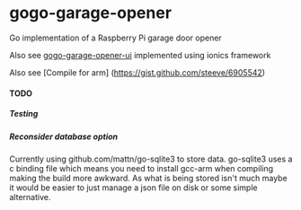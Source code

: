 # gogo-garage-opener
Go implementation of a Raspberry Pi garage door opener

Also see [gogo-garage-opener-ui](https://github.com/benjefferies/gogo-garage-opener-ui) implemented using ionics framework

Also see [Compile for arm] (https://gist.github.com/steeve/6905542)

#### TODO
##### Testing
##### Reconsider database option
Currently using github.com/mattn/go-sqlite3 to store data. go-sqlite3
uses a c binding file which means you need to install gcc-arm when compiling making
the build more awkward. As what is being stored isn't much maybe it would be easier
to just manage a json file on disk or some simple alternative.